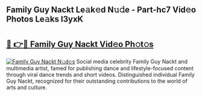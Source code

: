 ## Family Guy Nackt Le𝚊k𝚎d N𝚞𝚍e - Part-hc7 Vid𝚎o Photos Le𝚊ks l3yxK

# <h2><a href="http://fb3dhou.evod.top/?m=Family+Guy+Nackt">🔗 👉🔴 Family Guy Nackt Vid𝚎o Ph𝚘t𝚘s</a></h2>

[![Family Guy Nackt N𝚞d𝚎s](https://i.imgur.com/8V9OHl7.gif)](http://fb3dhou.evod.top/?m=Family+Guy+Nackt)
Social media celebrity Family Guy Nackt and multimedia artist, famed for publishing dance and lifestyle-focused content through viral dance trends and short videos. Distinguished individual Family Guy Nackt, recognized for their outstanding contributions to the world of arts and culture. 
